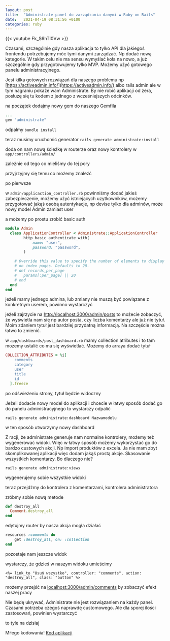 ```yaml
---
layout: post
title:  "Administrate panel do zarządzania danymi w Ruby on Rails"
date:   2021-04-19 08:31:56 +0100
categories: ruby
---
```

{{< youtube  Fk_S6hTI0Vw >}}

Czasami, szczególnie gdy nasza aplikacja to tylko API dla jakiegoś frontendu potrzebujemy móc tymi danymi zarządzać. Np dodać nową kategorie. W takim celu nie ma sensu wymyślać koła na nowo, a już szczególnie gdy przygotowujemy tylko MVP. Możemy użyć gotowego panelu administracyjnego.

<!--more-->

Jest kilka gotowych rozwiązań dla naszego problemu np [https://activeadmin.info/](https://activeadmin.info/)  albo rails admin ale w tym nagraniu pokaże wam Administrate. By nie robić aplikacji od zera, posłużę się tu kodem z jednego z wcześniejszych odcinków.

na początek dodajmy nowy gem do naszego Gemfila

```ruby
...
gem "administrate"
```

odpalmy `bundle install`

teraz musimy uruchomić generator `rails generate administrate:install`

doda on nam nową ścieżkę w routerze oraz nowy kontrolery w `app/controllers/admin/`

zależnie od tego co mieliśmy do tej pory

przyjrzyjmy się temu co możemy znaleźć

po pierwsze

w `admin/applicaction_controller.rb` powinniśmy dodać jakieś zabezpieczenie, możemy użyć istniejących uzytkowników, możemy przygotować jakąś osobą autentykacje, np devise tylko dla adminów, może nowy model Admin zamiast user

a możemy po prostu zrobić basic auth

```ruby
module Admin
  class ApplicationController < Administrate::ApplicationController
		http_basic_authenticate_with(
			name: "user",
			password: "password",
		)

    # Override this value to specify the number of elements to display at a time
    # on index pages. Defaults to 20.
    # def records_per_page
    #   params[:per_page] || 20
    # end
  end
end
```

jeżeli mamy jednego admina, lub zmiany nie muszą być powiązane z konkretnym userem, powinno wystarczyć

jeżeli zajrzycie na [http://localhost:3000/admin/posts](http://localhost:3000/admin/posts) to możecie zobaczyć, że wyświetla nam się np autor posta, czy liczba komentarzy ale już nie tytuł. Moim zdaniem tytuł jest bardziej przydatną informacją. Na szczęście można łatwo to zmienić.

w `app/dashboards/post_dashboard.rb` mamy collection atributes i to tam możemy ustalić co ma się wyświetlać. Możemy do arraya dodać tytuł

```ruby
COLLECTION_ATTRIBUTES = %i[
    comments
    category
    user
    title
    id
  ].freeze
```

po odświeżeniu strony, tytuł będzie widoczny

Jeżeli dodacie nowy model do aplikacji i chcecie w łatwy sposób dodać go do panelu administracyjnego to wystarczy odpalić

`rails generate administrate:dashboard Nazwamodelu`

w ten sposób utworzymy nowy dashboard

Z racji, że administrate generuje nam normalne kontrolery, możemy też wygenerować widoki. Więc w łatwy sposób możemy wykorzystać go do bardzo custowych akcji. Np import produktów z excela. Ja nie mam zbyt skomplikowanej aplikacji więc dodam jakąś prostą akcje. Skasowanie wszystkich komentarzy. Bo dlaczego nie?

`rails generate administrate:views`

wygenerujemy sobie wszystkie widoki

teraz przejdźmy do kontrolera z komentarzami, kontrolera administratora

zróbmy sobie nową metode

```ruby
def destroy_all
  Comment.destroy_all
end
```

edytujmy router by nasza akcja mogła działać

```ruby
resources :comments do
	get :destroy_all, on: :collection
end
```

pozostaje nam jeszcze widok

wystarczy, że gdzieś w naszym widoku umieścimy

`<%= link_to "Usuń wszystko", controller: "comments", action: "destroy_all", class: "button" %>`

możemy przejść na [localhost:3000/admin/comments](http://localhost:3000/admin/comments) by zobaczyć efekt naszej pracy

Nie będę ukrywać, Administrate nie jest rozwiązaniem na każdy panel. Czasami potrzeba czegoś naprawdę customowego. Ale dla sporej ilości zastosowań, powinien wystarczyć

to tyle na dzisiaj

Miłego kodowania!
[Kod aplikacji](https://github.com/rubypopolsku/Administrate)
